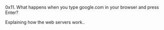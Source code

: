 0x11. What happens when you type google.com in your browser and press Enter?

Explaining how the web servers work..
